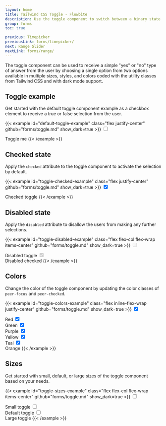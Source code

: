 ```yaml
---
layout: home
title: Tailwind CSS Toggle - Flowbite
description: Use the toggle component to switch between a binary state of true or false using a single click available in multiple sizes, variants, and colors
group: forms
toc: true

previous: Timepicker
previousLink: forms/timepicker/
next: Range Slider
nextLink: forms/range/
---
```


The toggle component can be used to receive a simple "yes" or "no" type of answer from the user by choosing a single option from two options available in multiple sizes, styles, and colors coded with the utility classes from Tailwind CSS and with dark mode support.

## Toggle example

Get started with the default toggle component example as a checkbox element to receive a true or false selection from the user.

{{< example id="default-toggle-example" class="flex justify-center" github="forms/toggle.md" show_dark=true >}}
<label class="inline-flex items-center cursor-pointer">
  <input type="checkbox" value="" class="sr-only peer">
  <div class="relative w-11 h-6 bg-gray-200 peer-focus:outline-none peer-focus:ring-4 peer-focus:ring-blue-300 dark:peer-focus:ring-blue-800 rounded-full peer dark:bg-gray-700 peer-checked:after:translate-x-full rtl:peer-checked:after:-translate-x-full peer-checked:after:border-white after:content-[''] after:absolute after:top-[2px] after:start-[2px] after:bg-white after:border-gray-300 after:border after:rounded-full after:h-5 after:w-5 after:transition-all dark:border-gray-600 peer-checked:bg-blue-600 dark:peer-checked:bg-blue-600"></div>
  <span class="ms-3 text-sm font-medium text-gray-900 dark:text-gray-300">Toggle me</span>
</label>
{{< /example >}}

## Checked state

Apply the `checked` attribute to the toggle component to activate the selection by default.

{{< example id="toggle-checked-example" class="flex justify-center" github="forms/toggle.md" show_dark=true >}}
<label class="inline-flex items-center cursor-pointer">
  <input type="checkbox" value="" class="sr-only peer" checked>
  <div class="relative w-11 h-6 bg-gray-200 rounded-full peer peer-focus:ring-4 peer-focus:ring-blue-300 dark:peer-focus:ring-blue-800 dark:bg-gray-700 peer-checked:after:translate-x-full rtl:peer-checked:after:-translate-x-full peer-checked:after:border-white after:content-[''] after:absolute after:top-0.5 after:start-[2px] after:bg-white after:border-gray-300 after:border after:rounded-full after:h-5 after:w-5 after:transition-all dark:border-gray-600 peer-checked:bg-blue-600 dark:peer-checked:bg-blue-600"></div>
  <span class="ms-3 text-sm font-medium text-gray-900 dark:text-gray-300">Checked toggle</span>
</label>
{{< /example >}}

## Disabled state

Apply the `disabled` attribute to disallow the users from making any further selections.

{{< example id="toggle-disabled-example" class="flex flex-col flex-wrap items-center" github="forms/toggle.md" show_dark=true >}}
<label class="inline-flex items-center mb-5 cursor-pointer">
  <input type="checkbox" value="" class="sr-only peer" disabled>
  <div class="relative w-11 h-6 bg-gray-200 rounded-full peer dark:bg-gray-700 peer-checked:after:translate-x-full rtl:peer-checked:after:-translate-x-full peer-checked:after:border-white after:content-[''] after:absolute after:top-0.5 after:start-[2px] after:bg-white after:border-gray-300 after:border after:rounded-full after:h-5 after:w-5 after:transition-all dark:border-gray-600 peer-checked:bg-blue-600 dark:peer-checked:bg-blue-600"></div>
  <span class="ms-3 text-sm font-medium text-gray-400 dark:text-gray-500">Disabled toggle</span>
</label>

<label class="inline-flex items-center cursor-pointer">
  <input type="checkbox" value="" class="sr-only peer" checked disabled>
  <div class="relative w-11 h-6 bg-gray-200 rounded-full peer dark:bg-gray-700 peer-checked:after:translate-x-full rtl:peer-checked:after:-translate-x-full peer-checked:after:border-white after:content-[''] after:absolute after:top-0.5 after:start-[2px] after:bg-white after:border-gray-300 after:border after:rounded-full after:h-5 after:w-5 after:transition-all dark:border-gray-600 peer-checked:bg-blue-600 dark:peer-checked:bg-blue-600"></div>
  <span class="ms-3 text-sm font-medium text-gray-400 dark:text-gray-500">Disabled checked</span>
</label>
{{< /example >}}

## Colors

Change the color of the toggle component by updating the color classes of `peer-focus` and `peer-checked`.

{{< example id="toggle-colors-example" class="flex inline-flex-wrap justify-center" github="forms/toggle.md" show_dark=true >}}
<label class="inline-flex items-center me-5 cursor-pointer">
  <input type="checkbox" value="" class="sr-only peer" checked>
  <div class="relative w-11 h-6 bg-gray-200 rounded-full peer peer-focus:ring-4 peer-focus:ring-red-300 dark:peer-focus:ring-red-800 dark:bg-gray-700 peer-checked:after:translate-x-full rtl:peer-checked:after:-translate-x-full peer-checked:after:border-white after:content-[''] after:absolute after:top-0.5 after:start-[2px] after:bg-white after:border-gray-300 after:border after:rounded-full after:h-5 after:w-5 after:transition-all dark:border-gray-600 peer-checked:bg-red-600 dark:peer-checked:bg-red-600"></div>
  <span class="ms-3 text-sm font-medium text-gray-900 dark:text-gray-300">Red</span>
</label>

<label class="inline-flex items-center me-5 cursor-pointer">
  <input type="checkbox" value="" class="sr-only peer" checked>
  <div class="relative w-11 h-6 bg-gray-200 rounded-full peer dark:bg-gray-700 peer-focus:ring-4 peer-focus:ring-green-300 dark:peer-focus:ring-green-800 peer-checked:after:translate-x-full rtl:peer-checked:after:-translate-x-full peer-checked:after:border-white after:content-[''] after:absolute after:top-0.5 after:start-[2px] after:bg-white after:border-gray-300 after:border after:rounded-full after:h-5 after:w-5 after:transition-all dark:border-gray-600 peer-checked:bg-green-600 dark:peer-checked:bg-green-600"></div>
  <span class="ms-3 text-sm font-medium text-gray-900 dark:text-gray-300">Green</span>
</label>

<label class="inline-flex items-center me-5 cursor-pointer">
  <input type="checkbox" value="" class="sr-only peer" checked>
  <div class="relative w-11 h-6 bg-gray-200 rounded-full peer dark:bg-gray-700 peer-focus:ring-4 peer-focus:ring-purple-300 dark:peer-focus:ring-purple-800 peer-checked:after:translate-x-full rtl:peer-checked:after:-translate-x-full peer-checked:after:border-white after:content-[''] after:absolute after:top-0.5 after:start-[2px] after:bg-white after:border-gray-300 after:border after:rounded-full after:h-5 after:w-5 after:transition-all dark:border-gray-600 peer-checked:bg-purple-600 dark:peer-checked:bg-purple-600"></div>
  <span class="ms-3 text-sm font-medium text-gray-900 dark:text-gray-300">Purple</span>
</label>

<label class="inline-flex items-center me-5 cursor-pointer">
  <input type="checkbox" value="" class="sr-only peer" checked>
  <div class="relative w-11 h-6 bg-gray-200 rounded-full peer dark:bg-gray-700 peer-focus:ring-4 peer-focus:ring-yellow-300 dark:peer-focus:ring-yellow-800 peer-checked:after:translate-x-full rtl:peer-checked:after:-translate-x-full peer-checked:after:border-white after:content-[''] after:absolute after:top-0.5 after:start-[2px] after:bg-white after:border-gray-300 after:border after:rounded-full after:h-5 after:w-5 after:transition-all dark:border-gray-600 peer-checked:bg-yellow-400 dark:peer-checked:bg-yellow-400"></div>
  <span class="ms-3 text-sm font-medium text-gray-900 dark:text-gray-300">Yellow</span>
</label>

<label class="inline-flex items-center me-5 cursor-pointer">
  <input type="checkbox" value="" class="sr-only peer" checked>
  <div class="relative w-11 h-6 bg-gray-200 rounded-full peer dark:bg-gray-700 peer-focus:ring-4 peer-focus:ring-teal-300 dark:peer-focus:ring-teal-800 peer-checked:after:translate-x-full rtl:peer-checked:after:-translate-x-full peer-checked:after:border-white after:content-[''] after:absolute after:top-0.5 after:start-[2px] after:bg-white after:border-gray-300 after:border after:rounded-full after:h-5 after:w-5 after:transition-all dark:border-gray-600 peer-checked:bg-teal-600 dark:peer-checked:bg-teal-600"></div>
  <span class="ms-3 text-sm font-medium text-gray-900 dark:text-gray-300">Teal</span>
</label>

<label class="inline-flex items-center me-5 cursor-pointer">
  <input type="checkbox" value="" class="sr-only peer" checked>
  <div class="relative w-11 h-6 bg-gray-200 rounded-full peer dark:bg-gray-700 peer-focus:ring-4 peer-focus:ring-orange-300 dark:peer-focus:ring-orange-800 peer-checked:after:translate-x-full rtl:peer-checked:after:-translate-x-full peer-checked:after:border-white after:content-[''] after:absolute after:top-0.5 after:start-[2px] after:bg-white after:border-gray-300 after:border after:rounded-full after:h-5 after:w-5 after:transition-all dark:border-gray-600 peer-checked:bg-orange-500 dark:peer-checked:bg-orange-500"></div>
  <span class="ms-3 text-sm font-medium text-gray-900 dark:text-gray-300">Orange</span>
</label>
{{< /example >}}

## Sizes

Get started with small, default, or large sizes of the toggle component based on your needs.

{{< example id="toggle-sizes-example" class="flex flex-col flex-wrap items-center" github="forms/toggle.md" show_dark=true >}}
<label class="inline-flex items-center mb-5 cursor-pointer">
  <input type="checkbox" value="" class="sr-only peer">
  <div class="relative w-9 h-5 bg-gray-200 peer-focus:outline-none peer-focus:ring-4 peer-focus:ring-blue-300 dark:peer-focus:ring-blue-800 rounded-full peer dark:bg-gray-700 peer-checked:after:translate-x-full rtl:peer-checked:after:-translate-x-full peer-checked:after:border-white after:content-[''] after:absolute after:top-[2px] after:start-[2px] after:bg-white after:border-gray-300 after:border after:rounded-full after:h-4 after:w-4 after:transition-all dark:border-gray-600 peer-checked:bg-blue-600 dark:peer-checked:bg-blue-600"></div>
  <span class="ms-3 text-sm font-medium text-gray-900 dark:text-gray-300">Small toggle</span>
</label>

<label class="inline-flex items-center mb-5 cursor-pointer">
  <input type="checkbox" value="" class="sr-only peer">
  <div class="relative w-11 h-6 bg-gray-200 peer-focus:outline-none peer-focus:ring-4 peer-focus:ring-blue-300 dark:peer-focus:ring-blue-800 rounded-full peer dark:bg-gray-700 peer-checked:after:translate-x-full rtl:peer-checked:after:-translate-x-full peer-checked:after:border-white after:content-[''] after:absolute after:top-[2px] after:start-[2px] after:bg-white after:border-gray-300 after:border after:rounded-full after:h-5 after:w-5 after:transition-all dark:border-gray-600 peer-checked:bg-blue-600 dark:peer-checked:bg-blue-600"></div>
  <span class="ms-3 text-sm font-medium text-gray-900 dark:text-gray-300">Default toggle</span>
</label>

<label class="inline-flex items-center cursor-pointer">
  <input type="checkbox" value="" class="sr-only peer">
  <div class="relative w-14 h-7 bg-gray-200 peer-focus:outline-none peer-focus:ring-4 peer-focus:ring-blue-300 dark:peer-focus:ring-blue-800 rounded-full peer dark:bg-gray-700 peer-checked:after:translate-x-full rtl:peer-checked:after:-translate-x-full peer-checked:after:border-white after:content-[''] after:absolute after:top-0.5 after:start-[4px] after:bg-white after:border-gray-300 after:border after:rounded-full after:h-6 after:w-6 after:transition-all dark:border-gray-600 peer-checked:bg-blue-600 dark:peer-checked:bg-blue-600"></div>
  <span class="ms-3 text-sm font-medium text-gray-900 dark:text-gray-300">Large toggle</span>
</label>
{{< /example >}}